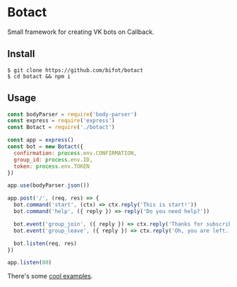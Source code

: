 # Botact

Small framework for creating VK bots on Callback.

## Install

```
$ git clone https://github.com/bifot/botact
$ cd botact && npm i
```

## Usage

```javascript
const bodyParser = require('body-parser')
const express = require('express')
const Botact = require('./botact')

const app = express()
const bot = new Botact({
  confirmation: process.env.CONFIRMATION,
  group_id: process.env.ID,
  token: process.env.TOKEN
})

app.use(bodyParser.json())

app.post('/', (req, res) => {
  bot.command('start', (ctx) => ctx.reply('This is start!'))
  bot.command('help', ({ reply }) => reply('Do you need help?'))

  bot.event('group_join', ({ reply }) => ctx.reply('Thanks for subscribe!'))
  bot.event('group_leave', ({ reply }) => ctx.reply('Oh, you are left...'))

  bot.listen(req, res)
})

app.listen(80)
```

There's some [cool examples](https://github.com/bifot/botact/tree/master/examples).
